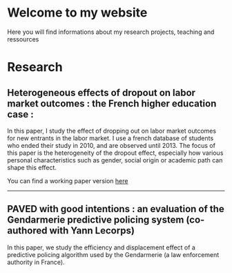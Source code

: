 # Welcome to my website

Here you will find informations about my research projects, teaching and ressources

# Research



## Heterogeneous effects of dropout on labor market outcomes : the French higher education case : 

In this paper, I study the effect of dropping out on labor market outcomes for new entrants in the labor market. I use a french database of students who ended their study in 2010, and are observed until 2013. The focus of this paper is the heterogeneity of the dropout effect, especially how various personal characteristics such as gender, social origin or academic path can shape this effect. 

You can find a working paper version [here](https://github.com/GaspardTissandier/GaspardTissandier.github.io/blob/main/research/draft_HTE_E_SD.pdf)

* * *

## PAVED with good intentions : an evaluation of the Gendarmerie predictive policing system (co-authored with Yann Lecorps) 

In this paper, we study the efficiency and displacement effect of a predictive policing algorithm used by the Gendarmerie (a law enforcement authority in France).

